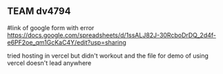 ##                                                                  TEAM dv4794

#link of google form with error
https://docs.google.com/spreadsheets/d/1ssALJ82J-30RcboDrDQ_2d4f-e6PF2oe_qm1GcKaC4Y/edit?usp=sharing

tried hosting in vercel but didn't workout and the file for demo of using vercel doesn't lead anywhere
